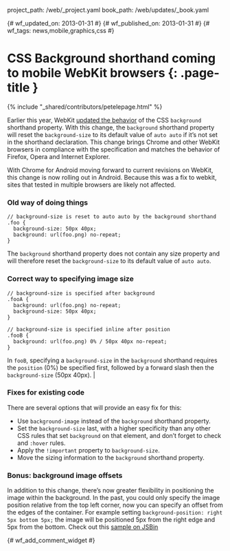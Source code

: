 project_path: /web/_project.yaml
book_path: /web/updates/_book.yaml

{# wf_updated_on: 2013-01-31 #}
{# wf_published_on: 2013-01-31 #}
{# wf_tags: news,mobile,graphics,css #}

# CSS Background shorthand coming to mobile WebKit browsers {: .page-title }

{% include "_shared/contributors/petelepage.html" %}


Earlier this year, WebKit [updated the behavior](https://bugs.webkit.org/show_bug.cgi?id=27577) of the CSS `background` shorthand property.  With this change, the `background` shorthand property will reset the `background-size` to its default value of `auto auto` if it’s not set in the shorthand declaration.  This change brings Chrome and other WebKit browsers in compliance with the specification and matches the behavior of Firefox, Opera and Internet Explorer.

With Chrome for Android moving forward to current revisions on WebKit, this change is now rolling out in Android.  Because this was a fix to webkit, sites that tested in multiple browsers are likely not affected.

### Old way of doing things



    // background-size is reset to auto auto by the background shorthand
    .foo {
      background-size: 50px 40px;
      background: url(foo.png) no-repeat;
    }
    

The `background` shorthand property does not contain any size property and will therefore reset the `background-size` to its default value of `auto auto`.

### Correct way to specifying image size



    // background-size is specified after background
    .fooA {
      background: url(foo.png) no-repeat;
      background-size: 50px 40px;
    }
    
    // background-size is specified inline after position
    .fooB {
      background: url(foo.png) 0% / 50px 40px no-repeat;
    }
    

In `fooB`, specifying a `background-size` in the `background` shorthand requires the `position` (0%) be specified first, followed by a forward slash then the `background-size` (50px 40px). |

### Fixes for existing code

There are several options that will provide an easy fix for this:

* Use `background-image` instead of the `background` shorthand property.
* Set the `background-size` last, with a higher specificity than any other CSS rules that set `background` on that element, and don’t forget to check and `:hover` rules.
* Apply the `!important` property to `background-size`.
* Move the sizing information to the `background` shorthand property.

### Bonus: background image offsets

In addition to this change, there’s now greater flexibility in positioning the image within the background.  In the past, you could only specify the image position relative from the top left corner, now you can specify an offset from the edges of the container.  For example setting `background-position: right 5px bottom 5px;` the image will be positioned 5px from the right edge and 5px from the bottom.  Check out this [sample on JSBin](http://jsbin.com/ixogup/1/edit)


{# wf_add_comment_widget #}
